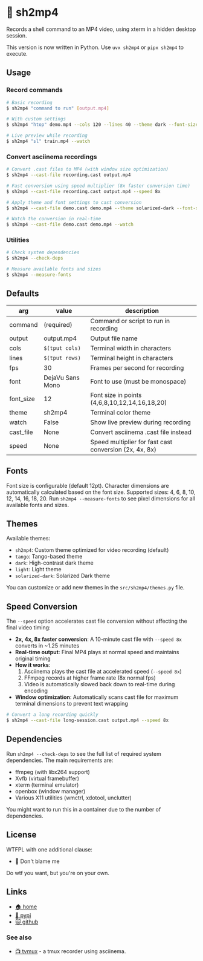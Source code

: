 # 🎥 sh2mp4

Records a shell command to an MP4 video, using xterm in a hidden desktop session.

This version is now written in Python. Use `uvx sh2mp4` or `pipx sh2mp4` to execute.

## Usage

### Record commands
```bash
# Basic recording
$ sh2mp4 "command to run" [output.mp4]

# With custom settings
$ sh2mp4 "htop" demo.mp4 --cols 120 --lines 40 --theme dark --font-size 14

# Live preview while recording
$ sh2mp4 "sl" train.mp4 --watch
```

### Convert asciinema recordings
```bash
# Convert .cast files to MP4 (with window size optimization)
$ sh2mp4 --cast-file recording.cast output.mp4

# Fast conversion using speed multiplier (8x faster conversion time)
$ sh2mp4 --cast-file recording.cast output.mp4 --speed 8x

# Apply theme and font settings to cast conversion
$ sh2mp4 --cast-file demo.cast demo.mp4 --theme solarized-dark --font-size 16

# Watch the conversion in real-time
$ sh2mp4 --cast-file demo.cast demo.mp4 --watch
```

### Utilities
```bash
# Check system dependencies
$ sh2mp4 --check-deps

# Measure available fonts and sizes
$ sh2mp4 --measure-fonts
```

## Defaults

| arg       | value            | description                           |
| --------- | ---------------- | ------------------------------------- |
| command   | (required)       | Command or script to run in recording |
| output    | output.mp4       | Output file name                      |
| cols      | `$(tput cols)`   | Terminal width in characters          |
| lines     | `$(tput rows)`   | Terminal height in characters         |
| fps       | 30               | Frames per second for recording       |
| font      | DejaVu Sans Mono | Font to use (must be monospace)       |
| font_size | 12               | Font size in points (4,6,8,10,12,14,16,18,20) |
| theme     | sh2mp4           | Terminal color theme                  |
| watch     | False            | Show live preview during recording    |
| cast_file | None             | Convert asciinema .cast file instead |
| speed     | None             | Speed multiplier for fast cast conversion (2x, 4x, 8x) |

## Fonts

Font size is configurable (default 12pt). Character dimensions are automatically
calculated based on the font size. Supported sizes: 4, 6, 8, 10, 12, 14, 16, 18, 20.
Run `sh2mp4 --measure-fonts` to see pixel dimensions for all available fonts and sizes.

## Themes

Available themes:
- `sh2mp4`: Custom theme optimized for video recording (default)
- `tango`: Tango-based theme
- `dark`: High-contrast dark theme
- `light`: Light theme
- `solarized-dark`: Solarized Dark theme

You can customize or add new themes in the `src/sh2mp4/themes.py` file.

## Speed Conversion

The `--speed` option accelerates cast file conversion without affecting the final video timing:

- **2x, 4x, 8x faster conversion**: A 10-minute cast file with `--speed 8x` converts in ~1.25 minutes
- **Real-time output**: Final MP4 plays at normal speed and maintains original timing
- **How it works**:
  1. Asciinema plays the cast file at accelerated speed (`--speed 8x`)
  2. FFmpeg records at higher frame rate (8x normal fps)
  3. Video is automatically slowed back down to real-time during encoding
- **Window optimization**: Automatically scans cast file for maximum terminal dimensions to prevent text wrapping

```bash
# Convert a long recording quickly
$ sh2mp4 --cast-file long-session.cast output.mp4 --speed 8x
```

## Dependencies

Run `sh2mp4 --check-deps` to see the full list of required system dependencies.
The main requirements are:
- ffmpeg (with libx264 support)
- Xvfb (virtual framebuffer)
- xterm (terminal emulator)
- openbox (window manager)
- Various X11 utilities (wmctrl, xdotool, unclutter)

You might want to run this in a container due to the number of dependencies.

## License

WTFPL with one additional clause:

* 🛑 Don't blame me

Do wtf you want, but you're on your own.

## Links

* [🏠 home](https://bitplane.net/dev/python/sh2mp4)
* [🐍 pypi](https://pypi.org/project/sh2mp4)
* [🐱 github](https://github.com/bitplane/sh2mp4)

### See also

* [📺 tvmux](https://bitplane.net/dev/sh/tvmux) -
  a tmux recorder using asciinema.

